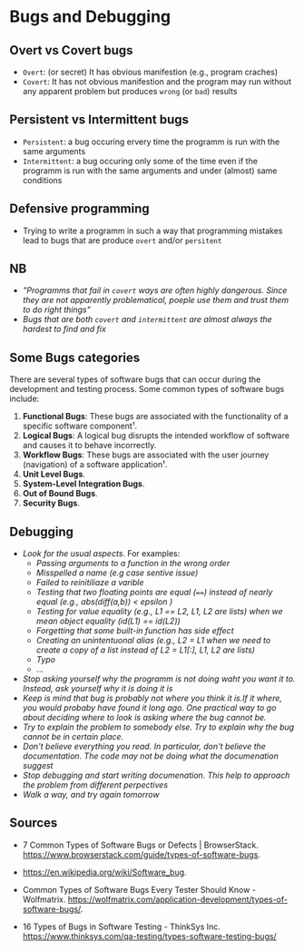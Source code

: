 # Bugs  and Debugging

## Overt vs Covert bugs

- `Overt`: (or secret) It has obvious manifestion (e.g., program craches)
- `Covert`: It has not obvious manifestion and the program may run without any apparent problem but produces `wrong` (or `bad`) results

## Persistent vs Intermittent bugs

- `Persistent`: a bug occuring ervery time the programm is run with the same arguments
- `Intermittent`: a bug occuring only some of the time even if the programm is run with the same arguments and under (almost) same conditions

## Defensive programming

- Trying to write a programm in such a way that programming mistakes lead to bugs that are produce `overt` and/or `persitent`

## NB

- *"Programms that fail in `covert` ways are often highly dangerous. Since they are not apparently problematical, poeple use them and trust them to do right things"*
- *Bugs that are both `covert` and `intermittent` are almost always the hardest to find and fix*

## Some Bugs categories

There are several types of software bugs that can occur during the development and testing process. Some common types of software bugs include:

1. **Functional Bugs**: These bugs are associated with the functionality of a specific software component¹.
2. **Logical Bugs**: A logical bug disrupts the intended workflow of software and causes it to behave incorrectly.
3. **Workflow Bugs**: These bugs are associated with the user journey (navigation) of a software application¹.
4. **Unit Level Bugs**.
5. **System-Level Integration Bugs**.
6. **Out of Bound Bugs**.
7. **Security Bugs**.


## Debugging

- *Look for the usual aspects*. For examples:
  - *Passing arguments to a function in the wrong order*
  - *Misspelled a name (e.g case sentive issue)*
  - *Failed to reinitiliaze a varible*
  - *Testing that two floating points are equal (`==`) instead of nearly equal (e.g., abs(diff(a,b)) < epsilon )*
  - *Testing for value equality (e.g., L1 == L2, L1, L2 are lists) when we mean object equality (id(L1) == id(L2))*
  - *Forgetting that some built-in function has side effect*
  - *Creating an unintentuonal alias (e.g., L2 = L1 when we need to create a copy of a list instead of L2 = L1[:], L1, L2 are lists)* 
  - *Typo*
  - ...
- *Stop asking yourself why the programm is not doing waht you want it to. Instead, ask yourself why it is doing it is*
- *Keep is mind that bug is probably not where you think it is.If it where, you would probaby have found it long ago. One practical way to go about deciding where to look is asking where the bug cannot be.*
- *Try to explain the problem to somebody else. Try to explain why the bug cannot be in certain place.*
- *Don't believe everything you read. In particular, don't believe the documentation. The code may not be doing what the documenation suggest*
- *Stop debugging and start writing documenation. This help to approach the problem from different perpectives*
- *Walk a way, and try again tomorrow*

## Sources

- 7 Common Types of Software Bugs or Defects | BrowserStack. <https://www.browserstack.com/guide/types-of-software-bugs>.
- <https://en.wikipedia.org/wiki/Software_bug>.
- Common Types of Software Bugs Every Tester Should Know - Wolfmatrix. <https://wolfmatrix.com/application-development/types-of-software-bugs/>.

- 16 Types of Bugs in Software Testing - ThinkSys Inc. https://www.thinksys.com/qa-testing/types-software-testing-bugs/
